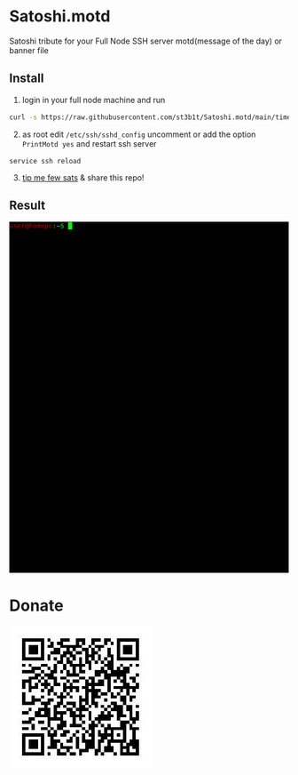 # Satoshi.motd

Satoshi tribute for your Full Node SSH server motd(message of the day) or banner file

## Install

1) login in your full node machine and run

```bash
curl -s https://raw.githubusercontent.com/st3b1t/Satoshi.motd/main/times.txt | sudo tee /etc/motd.txt > /dev/null
```

2) as root edit `/etc/ssh/sshd_config` uncomment or add the option `PrintMotd yes` and restart ssh server

```
service ssh reload
```

3) [tip me few sats](#donate) & share this repo!

## Result

![the times](times.gif)

# Donate

![](donate.png)
